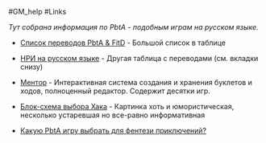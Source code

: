 #GM_help #Links 

*Тут собрана информация по PbtA - подобным играм на русском языке.*


- [Cписок переводов PbtA & FitD](https://docs.google.com/spreadsheets/d/1YcUKNyM_m6SVVek65giyBSm5zjThc6mhHUFl6MWAgZU/edit?usp=sharing) - Большой список в таблице

- [НРИ на русском языке](https://disk.yandex.ru/i/wRjzd_CRxSBo6Q) - Другая таблица с переводами (см. вкладки снизу)

- [Ментор](https://mentor.pbta.su/) - Интерактивная система создания и хранения буклетов и ходов, полноценный редактор. Содержит десятки игр.

- [Блок-схема выбора Хака](https://sun9-44.userapi.com/impg/T4p1Ml-E7K_q831LCRVy0LuHq6RlXrc2eOqufQ/H7CsQD98iO4.jpg?size=2560x1624&quality=95&sign=9e069fbb188c89bed5f9e0e8b49a4061&type=album) - Картинка хоть и юмористическая, несколько устаревшая но все-равно информативная

- [Какую PbtA игру выбрать для фентези приключений?](https://rpg-news.ru/2023/06/09/kakuyu-pbta-igru-vybrat-dlya-fentezi-priklyuchenij/)